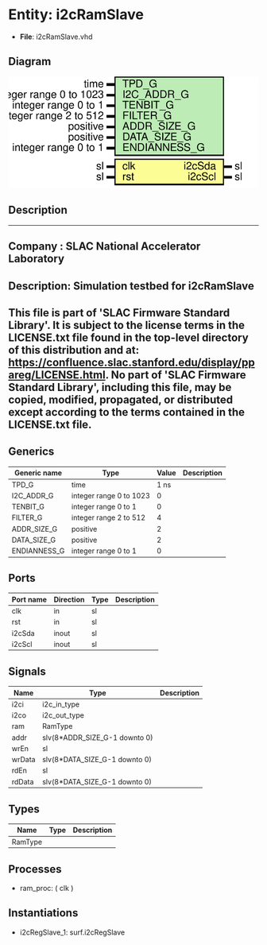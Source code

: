 # Entity: i2cRamSlave

- **File**: i2cRamSlave.vhd
## Diagram

![Diagram](i2cRamSlave.svg "Diagram")
## Description

-----------------------------------------------------------------------------
 Company    : SLAC National Accelerator Laboratory
-----------------------------------------------------------------------------
 Description: Simulation testbed for i2cRamSlave
-----------------------------------------------------------------------------
 This file is part of 'SLAC Firmware Standard Library'.
 It is subject to the license terms in the LICENSE.txt file found in the
 top-level directory of this distribution and at:
    https://confluence.slac.stanford.edu/display/ppareg/LICENSE.html.
 No part of 'SLAC Firmware Standard Library', including this file,
 may be copied, modified, propagated, or distributed except according to
 the terms contained in the LICENSE.txt file.
-----------------------------------------------------------------------------
## Generics

| Generic name | Type                    | Value | Description |
| ------------ | ----------------------- | ----- | ----------- |
| TPD_G        | time                    | 1 ns  |             |
| I2C_ADDR_G   | integer range 0 to 1023 | 0     |             |
| TENBIT_G     | integer range 0 to 1    | 0     |             |
| FILTER_G     | integer range 2 to 512  | 4     |             |
| ADDR_SIZE_G  | positive                | 2     |             |
| DATA_SIZE_G  | positive                | 2     |             |
| ENDIANNESS_G | integer range 0 to 1    | 0     |             |
## Ports

| Port name | Direction | Type | Description |
| --------- | --------- | ---- | ----------- |
| clk       | in        | sl   |             |
| rst       | in        | sl   |             |
| i2cSda    | inout     | sl   |             |
| i2cScl    | inout     | sl   |             |
## Signals

| Name   | Type                          | Description |
| ------ | ----------------------------- | ----------- |
| i2ci   | i2c_in_type                   |             |
| i2co   | i2c_out_type                  |             |
| ram    | RamType                       |             |
| addr   | slv(8*ADDR_SIZE_G-1 downto 0) |             |
| wrEn   | sl                            |             |
| wrData | slv(8*DATA_SIZE_G-1 downto 0) |             |
| rdEn   | sl                            |             |
| rdData | slv(8*DATA_SIZE_G-1 downto 0) |             |
## Types

| Name    | Type | Description |
| ------- | ---- | ----------- |
| RamType |      |             |
## Processes
- ram_proc: ( clk )
## Instantiations

- i2cRegSlave_1: surf.i2cRegSlave
